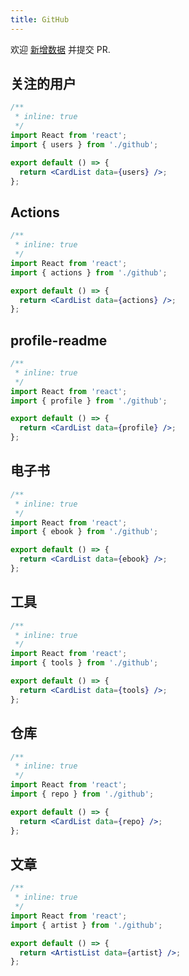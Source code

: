 ```yaml
---
title: GitHub
---
```


<Alert type="info">
  欢迎 <a href="https://github.com/youngjuning/youngjuning.github.io/edit/main/docs/awesome/github.js">新增数据</a> 并提交 PR.
</Alert>

## 关注的用户

```jsx
/**
 * inline: true
 */
import React from 'react';
import { users } from './github';

export default () => {
  return <CardList data={users} />;
};
```

## Actions

```jsx
/**
 * inline: true
 */
import React from 'react';
import { actions } from './github';

export default () => {
  return <CardList data={actions} />;
};
```

## profile-readme

```jsx
/**
 * inline: true
 */
import React from 'react';
import { profile } from './github';

export default () => {
  return <CardList data={profile} />;
};
```

## 电子书

```jsx
/**
 * inline: true
 */
import React from 'react';
import { ebook } from './github';

export default () => {
  return <CardList data={ebook} />;
};
```

## 工具

```jsx
/**
 * inline: true
 */
import React from 'react';
import { tools } from './github';

export default () => {
  return <CardList data={tools} />;
};
```

## 仓库

```jsx
/**
 * inline: true
 */
import React from 'react';
import { repo } from './github';

export default () => {
  return <CardList data={repo} />;
};
```

## 文章

```jsx
/**
 * inline: true
 */
import React from 'react';
import { artist } from './github';

export default () => {
  return <ArtistList data={artist} />;
};
```

